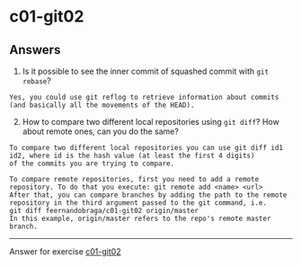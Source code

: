 # c01-git02

## Answers

1. Is it possible to see the inner commit of squashed commit with `git rebase`?

```
Yes, you could use git reflog to retrieve information about commits (and basically all the movements of the HEAD).

```

2. How to compare two different local repositories using `git diff`? How about remote ones, can you do the same?

```
To compare two different local repositories you can use git diff id1 id2, where id is the hash value (at least the first 4 digits)
of the commits you are trying to compare.

To compare remote repositories, first you need to add a remote repository. To do that you execute: git remote add <name> <url>
After that, you can compare branches by adding the path to the remote repository in the third argument passed to the git command, i.e.
git diff feernandobraga/c01-git02 origin/master
In this example, origin/master refers to the repo's remote master branch.

```

---

Answer for exercise [c01-git02](https://github.com/devopsacademyau/academy/blob/c54d252bda58575e9dc9f92718237bed58aae772/classes/01class/exercises/c01-git02/README.md)

